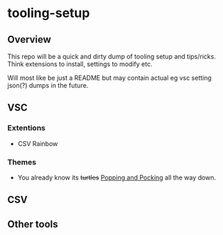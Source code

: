 # tooling-setup
## Overview
This repo will be a quick and dirty dump of tooling setup and tips/ricks.  Think extensions to install, settings to modify etc.

Will most like be just a README but may contain actual eg vsc setting json(?) dumps in the future.

## VSC
### Extentions
- CSV Rainbow


### Themes
- You already know its ~~turtles~~ [Popping and Pocking](https://marketplace.visualstudio.com/items?itemName=hedinne.popping-and-locking-vscode) all the way down.

## CSV

## Other tools
